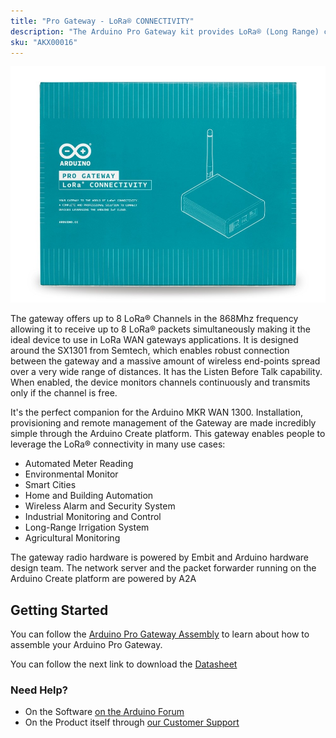 ```yaml
---
title: "Pro Gateway - LoRa® CONNECTIVITY"
description: "The Arduino Pro Gateway kit provides LoRa® (Long Range) connectivity using ultra-long range and high interference immunity on the 868 MHz radio bands."
sku: "AKX00016"
---
```


![Front View](./assets/AKX00016_front.jpg)

The gateway offers up to 8 LoRa® Channels in the 868Mhz frequency allowing it to receive up to 8 LoRa® packets simultaneously making it the ideal device to use in LoRa WAN gateways applications.
It is designed around the SX1301 from Semtech, which enables robust connection between the gateway and a massive amount of wireless end-points spread over a very wide range of distances.
It has the Listen Before Talk capability. When enabled, the device monitors channels continuously and transmits only if the channel is free.

It's the perfect companion for the Arduino MKR WAN 1300.
Installation, provisioning and remote management of the Gateway are made incredibly simple through the Arduino Create platform.
This gateway enables people to leverage the LoRa® connectivity in many use cases:

- Automated Meter Reading
- Environmental Monitor
- Smart Cities
- Home and Building Automation
- Wireless Alarm and Security System
- Industrial Monitoring and Control
- Long-Range Irrigation System
- Agricultural Monitoring

The gateway radio hardware is powered by Embit and Arduino hardware design team.
The network server and the packet forwarder running on the Arduino Create platform are powered by A2A

## Getting Started

You can follow the [Arduino Pro Gateway Assembly](https://docs.arduino.cc/retired/getting-started-guides/lora-gateway-assembly) to learn about how to assemble your Arduino Pro Gateway.

You can follow the next link to download the [Datasheet](./assets/AKX00016-datasheet.pdf)

### Need Help?

* On the Software [on the Arduino Forum](https://forum.arduino.cc/index.php?board=86.0)
* On the Product itself through [our Customer Support](https://support.arduino.cc/hc)